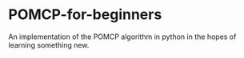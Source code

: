 # POMCP-for-beginners
An implementation of the POMCP algorithm in python in the hopes of learning something new.
